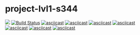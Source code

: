 # project-lvl1-s344
<a href="https://codeclimate.com/github/MolchanovVadim/project-lvl1-s344/maintainability"><img src="https://api.codeclimate.com/v1/badges/ccb9f294c0196e90caca/maintainability" /></a>
[![Build Status](https://travis-ci.com/MolchanovVadim/project-lvl1-s344.svg?branch=master)](https://travis-ci.com/MolchanovVadim/project-lvl1-s344)
[![asciicast](https://asciinema.org/a/XFVtBYF3tVzzlc4uFQgDgMpiy.png)](https://asciinema.org/a/XFVtBYF3tVzzlc4uFQgDgMpiy)
[![asciicast](https://asciinema.org/a/U908PaF3ko6nU2HZn0BcPoh44.png)](https://asciinema.org/a/U908PaF3ko6nU2HZn0BcPoh44)
[![asciicast](https://asciinema.org/a/UN1xqVIxVTeaSKD3KihrZ9fli.png)](https://asciinema.org/a/UN1xqVIxVTeaSKD3KihrZ9fli)
[![asciicast](https://asciinema.org/a/3wQAY09S32GtHJX4bfMXVBxF5.png)](https://asciinema.org/a/3wQAY09S32GtHJX4bfMXVBxF5)
[![asciicast](https://asciinema.org/a/pDnfMGTdpoBvvPA3od9esb8lP.png)](https://asciinema.org/a/pDnfMGTdpoBvvPA3od9esb8lP)
[![asciicast](https://asciinema.org/a/wrJjrSGDXwxUwVZAu90QYq4Bk.png)](https://asciinema.org/a/wrJjrSGDXwxUwVZAu90QYq4Bk)
[![asciicast](https://asciinema.org/a/vHZCwQYV92joNvi7Llh4Q5QK6.png)](https://asciinema.org/a/vHZCwQYV92joNvi7Llh4Q5QK6)